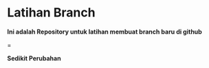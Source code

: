 # Latihan Branch
**Ini adalah Repository untuk latihan membuat branch baru di github**  

=  

**Sedikit Perubahan**
